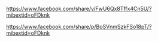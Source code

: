 https://www.facebook.com/share/v/FwU6Qx8Tffx4Cn5U/?mibextid=oFDknk

https://www.facebook.com/share/p/BoSVnmSzkFSo18pT/?mibextid=oFDknk
